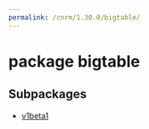 ```yaml
---
permalink: /cnrm/1.30.0/bigtable/
---
```


# package bigtable



## Subpackages

* [v1beta1](bigtable-v1beta1.md)